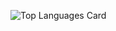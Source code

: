 ![Top Languages Card](https://github-readme-stats.vercel.app/api/top-langs/?username=hirochan9854&theme=buefy)

